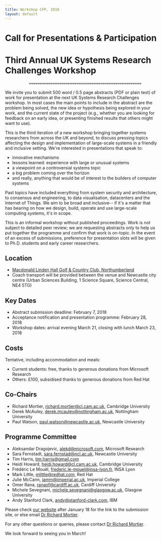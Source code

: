 ```yaml
---
title: Workshop CFP, 2018
layout: default
---
```


#                     Call for Presentations & Participation
#              Third Annual UK Systems Research Challenges Workshop
               ====================================================

We invite you to submit 500 word / 0.5 page abstracts (PDF or plain text) of work for presentation at the next UK Systems Research Challenges workshop. In most cases the main points to include in the abstract are the problem being solved, the new idea or hypothesis being explored in your work, and the current state of the project (e.g., whether you are looking for feedback on an early idea, or presenting finished results that others might want to use).

This is the third iteration of a new workshop bringing together systems researchers from across the UK and beyond, to discuss pressing topics affecting the design and implementation of large-scale systems in a friendly and inclusive setting. We're interested in presentations that speak to:

- innovative mechanisms
- lessons learned: experience with large or unusual systems
- a viewpoint on a controversial systems topic
- a big problem coming over the horizon
- and really, anything that would be of interest to the builders of computer systems

Past topics have included everything from system security and architecture, to consensus and engineering, to data visualisation, datacenters and the Internet of Things. We aim to be broad and inclusive-- if it's a matter that has bearing on how we design, build, operate and use large-scale computing systems, it's in scope.

This is an informal workshop without published proceedings. Work is not subject to detailed peer review; we are requesting abstracts only to help us put together the programme and confirm that work is on-topic. In the event of an excess of submissions, preference for presentation slots will be given to Ph.D. students and early career researchers.

Location
--------
- [Macdonald Linden Hall Golf & Country Club, Northumberland](http://www.macdonaldhotels.co.uk/our-hotels/macdonald-linden-hall-golf-country-club/)
- Coach transport will be provided between the venue and Newcastle city centre
  (Urban Sciences Building, 1 Science Square, Science Central, NE4 5TG)

Key Dates
---------
- Abstract submission deadline: February 7, 2018
- Acceptance notification and presentation programme: February 28, 2018
- Workshop dates: arrival evening March 21, closing with lunch March 23, 2018

Costs
-----
Tentative, including accommodation and meals:
- Current students: free, thanks to generous donations from Microsoft Research
- Others: £100, subsidised thanks to generous donations from Red Hat

Co-Chairs
---------
- Richard Mortier, <richard.mortier@cl.cam.ac.uk>, Cambridge University
- Derek McAuley, <derek.mcauley@nottingham.ac.uk>, Nottingham University
- Paul Watson, <paul.watson@newcastle.ac.uk>, Newcastle University

Programme Committee
-------------------
- Aleksandar Dragojevic, <alekd@microsoft.com>, Microsoft Research
- Sara Fernstadt, <sara.fernstad@ncl.ac.uk>, Newcastle University
- Tim Harris, <tim.harris@gmail.com>
- Heidi Howard, <heidi.howard@cl.cam.ac.uk>, Cambridge University
- Frédéric Le Mouël, <frederic.le-mouel@insa-lyon.fr>, INSA Lyon
- Mark Little, <mlittle@redhat.com>, Red Hat
- Julie McCann, <jamm@imperial.ac.uk>, Imperial College
- Omer Rana, <ranaof@cardiff.ac.uk>, Cardiff University
- Michele Sevegnani, <michele.sevegnani@glasgow.ac.uk>,  Glasgow University
- Andy Stanford Clark, <andy@stanford-clark.com>, IBM

Please check [our website](https://sys-uk.github.io/workshop/2018/cfp/) after January 18 for the link to the submission site, or else email [Dr Richard Mortier](mailto:richard.mortier@cl.cam.ac.uk).

For any other questions or queries, please contact [Dr Richard Mortier](mailto:richard.mortier@cl.cam.ac.uk).

We look forward to seeing you in March!
